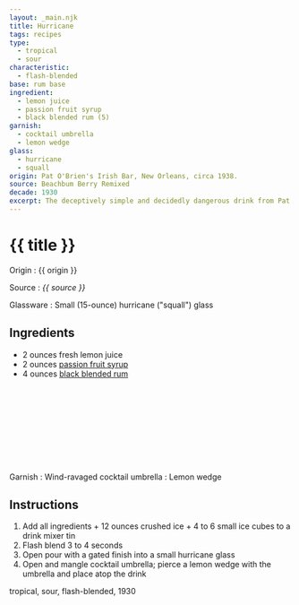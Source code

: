 ```yaml
---
layout: _main.njk
title: Hurricane
tags: recipes
type:
  - tropical
  - sour
characteristic:
  - flash-blended
base: rum base
ingredient:
  - lemon juice
  - passion fruit syrup
  - black blended rum (5)
garnish:
  - cocktail umbrella
  - lemon wedge
glass:
  - hurricane
  - squall
origin: Pat O'Brien's Irish Bar, New Orleans, circa 1938.
source: Beachbum Berry Remixed
decade: 1930
excerpt: The deceptively simple and decidedly dangerous drink from Pat O'Brien's Irish Bar, New Orleans, circa 1938.
---
```

<!-- markdownlint-disable MD025 -->
# {{ title }}
<!-- markdownlint-enable MD025 -->

Origin
  : {{ origin }}

Source
  : <cite><span data-pagefind-filter="Source">{{ source }}</span></cite>

Glassware
  : Small (15-ounce) hurricane ("squall") glass

## Ingredients

* 2 ounces fresh lemon juice
* 2 ounces [passion fruit syrup](/mixes/passion-fruit-syrup)
* 4 ounces [black blended rum](/rums/11-rum-black-blended/)<icon-l space="1em" class="bigger" label="(5)"><span class="with-icon"><svg class="icon"><use href="/assets/images/icons/circle-5.svg#circle-5"></use></svg></span></icon-l>

Garnish
  : Wind-ravaged cocktail umbrella
  : <span data-pagefind-filter="Garnish">Lemon wedge</span>

## Instructions

1. Add all ingredients + 12 ounces crushed ice + 4 to 6 small ice cubes to a drink mixer tin
2. Flash blend 3 to 4 seconds
3. Open pour with a gated finish into a small hurricane glass
4. Open and mangle cocktail umbrella; pierce a lemon wedge with the umbrella and place atop the drink

<div
  class="sr-only"
  data-cat[0]="Drink"
  data-type[0]="Tropical"
  data-type[1]="Sour"
  data-char[0]="Flash-blended"
  data-base[0]="Rum/Cane spirits"
  data-ingredient[0]="Lemon juice"
  data-ingredient[1]="Passion fruit syrup"
  data-ingredient[2]="Black blended rum [5]"
  data-pantry[0]="Lemon wedge"
  data-juice[0]="Lemon juice"
  data-syrup[0]="Passion fruit syrup"
  data-liquor[0]="Black blended rum [5]"
  data-origin[0]="Pat O'Brien's Irish Bar, New Orleans"
  data-glass[0]="Hurricane glass, small (15-ounce)"
  data-glass[1]="Hurricane glass"
  data-glass[2]="Squall glass, small (15-ounce)"
  data-glass[3]="Squall glass"
  data-garnish[0]="Cocktail umbrella"
  data-garnish[1]="Cocktail umbrella, wind-ravaged"
  data-decade[0]="1930"
  data-pagefind-filter="
    Category[data-cat[0]],
    Type[data-type[0]],
    Type[data-type[1]],
    Characteristic[data-char[0]],
    Base[data-base[0]],
    Ingredient[data-ingredient[0]],
    Ingredient[data-ingredient[1]],
    Ingredient[data-ingredient[2]],
    Pantry[data-pantry[0]],
    Juice[data-juice[0]],
    Syrup[data-syrup[0]],
    Liquor[data-liquor[0]],
    Origin[data-origin[0]],
    Glassware[data-glass[0]],
    Glassware[data-glass[1]],
    Glassware[data-glass[2]],
    Glassware[data-glass[3]],
    Garnish[data-garnish[0]],
    Garnish[data-garnish[1]],
    Decade[data-decade[0]]
  "
>
</div>

<div class="keywords" aria-hidden>tropical, sour, flash-blended, 1930</div>
